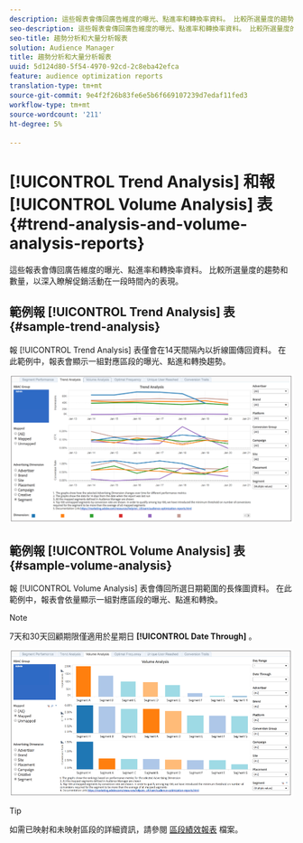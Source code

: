 ```yaml
---
description: 這些報表會傳回廣告維度的曝光、點進率和轉換率資料。 比較所選量度的趨勢和數量，以深入瞭解促銷活動在一段時間內的表現。
seo-description: 這些報表會傳回廣告維度的曝光、點進率和轉換率資料。 比較所選量度的趨勢和數量，以深入瞭解促銷活動在一段時間內的表現。
seo-title: 趨勢分析和大量分析報表
solution: Audience Manager
title: 趨勢分析和大量分析報表
uuid: 5d124d80-5f54-4970-92cd-2c8eba42efca
feature: audience optimization reports
translation-type: tm+mt
source-git-commit: 9e4f2f26b83fe6e5b6f669107239d7edaf11fed3
workflow-type: tm+mt
source-wordcount: '211'
ht-degree: 5%

---
```



# [!UICONTROL Trend Analysis] 和報 [!UICONTROL Volume Analysis] 表{#trend-analysis-and-volume-analysis-reports}

這些報表會傳回廣告維度的曝光、點進率和轉換率資料。 比較所選量度的趨勢和數量，以深入瞭解促銷活動在一段時間內的表現。

## 範例報 [!UICONTROL Trend Analysis] 表 {#sample-trend-analysis}

報 [!UICONTROL Trend Analysis] 表僅會在14天間隔內以折線圖傳回資料。 在此範例中，報表會顯示一組對應區段的曝光、點進和轉換趨勢。

![](assets/trend-analysis.png)

## 範例報 [!UICONTROL Volume Analysis] 表 {#sample-volume-analysis}

報 [!UICONTROL Volume Analysis] 表會傳回所選日期範圍的長條圖資料。 在此範例中，報表會依量顯示一組對應區段的曝光、點進和轉換。

>[!NOTE]
>
>7天和30天回顧期限僅適用於星期日 **[!UICONTROL Date Through]** 。

![](assets/volume-analysis.png)

>[!TIP]
>
>如需已映射和未映射區段的詳細資訊，請參閱 [區段績效報表](../../../reporting/audience-optimization-reports/aor-advertisers/segment-performance.md) 檔案。

